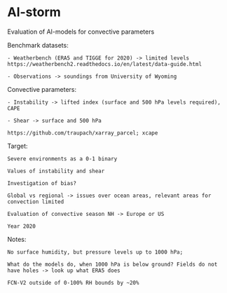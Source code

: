 # AI-storm
Evaluation of AI-models for convective parameters

Benchmark datasets: 

    - Weatherbench (ERA5 and TIGGE for 2020) -> limited levels 
    https://weatherbench2.readthedocs.io/en/latest/data-guide.html 

    - Observations -> soundings from University of Wyoming 

Convective parameters: 

    - Instability -> lifted index (surface and 500 hPa levels required), CAPE 

    - Shear -> surface and 500 hPa 

    https://github.com/traupach/xarray_parcel; xcape 

Target: 

    Severe environments as a 0-1 binary

    Values of instability and shear 

    Investigation of bias? 

    Global vs regional -> issues over ocean areas, relevant areas for convection limited 

    Evaluation of convective season NH -> Europe or US 

    Year 2020 

 

Notes: 

    No surface humidity, but pressure levels up to 1000 hPa;

    What do the models do, when 1000 hPa is below ground? Fields do not have holes -> look up what ERA5 does

    FCN-V2 outside of 0-100% RH bounds by ~20% 
